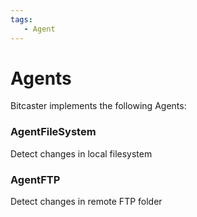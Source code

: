 ```yaml
---
tags:
   - Agent
---
```

# Agents


Bitcaster implements the following Agents:

### AgentFileSystem

Detect changes in local filesystem


### AgentFTP

Detect changes in remote FTP folder
